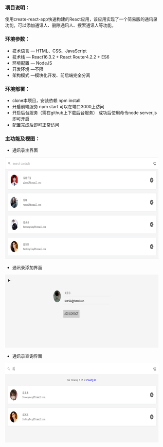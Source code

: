 ### 项目说明：
使用create-react-app快速构建的React应用，该应用实现了一个简易版的通讯录功能，可以添加通讯人、删除通讯人、搜索通讯人等功能。

### 环境参数：
- 技术语言 — HTML、CSS、JavaScript
- 技术栈   — React16.3.2 + React Router4.2.2 + ES6
- 环境配置 — NodeJS 
- 开发环境 —不限
- 架构模式 —模块化开发、前后端完全分离


### 环境部署：
- clone本项目，安装依赖 npm install
- 开启前端服务  npm start  可以在端口3000上访问
- 开启后台服务（需在github上下载后台服务） 成功后使用命令node server.js即可开启
- 配置完成后即可正常访问


### 主功能及视图：

- 通讯录主界面

<img src="https://github.com/hyur/react-contacts/blob/master/images/list.png" width="750px" height="334px"/>

- 通讯录添加界面
<img src="https://github.com/hyur/react-contacts/blob/master/images/add.png" width="750px" height="240px"/>

- 通讯录查询界面
<img src="https://github.com/hyur/react-contacts/blob/master/images/search.png" width="750px" height="260px"/>



